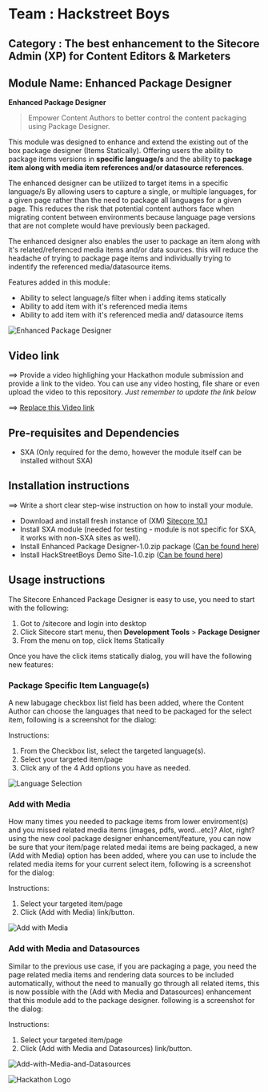 # Team : Hackstreet Boys

## Category : The best enhancement to the Sitecore Admin (XP) for Content Editors & Marketers

## Module Name: Enhanced Package Designer

**Enhanced Package Designer** 
> Empower Content Authors to better control the content packaging using Package Designer.

This module was designed to enhance and extend the existing out of the box package designer (Items Statically). Offering users the ability to package items versions in **specific language/s** and the ability to **package item along with media item references and/or datasource references**.

The enhanced designer can be utilized to target items in a specific language/s By allowing users to capture a single, or multiple languages, for a given page rather than the need to package all languages for a given page. This reduces the risk that potential content authors face when migrating content between environments because language page versions that are not complete would have previously been packaged.

The enhanced designer also enables the user to package an item along with it's related/referenced media items and/or data sources. this will reduce the headache of trying to package page items and individually trying to indentify the referenced media/datasource items.

Features added in this module:
-	Ability to select language/s filter when i adding items statically 
-	Ability to add item with it's referenced media items 
-	Ability to add item with it's referenced media and/ datasource items

![Enhanced Package Designer](docs/images/Add-Static-Items-No-Highlight.png?raw=true "Enhanced Package Designer")

## Video link
⟹ Provide a video highlighing your Hackathon module submission and provide a link to the video. You can use any video hosting, file share or even upload the video to this repository. _Just remember to update the link below_

⟹ [Replace this Video link](#video-link)


## Pre-requisites and Dependencies

 - SXA (Only required for the demo, however the module itself can be installed without SXA)

## Installation instructions
⟹ Write a short clear step-wise instruction on how to install your module.  

 - Download and install fresh instance of (XM) [Sitecore 10.1](https://dev.sitecore.net/Downloads/Sitecore_Experience_Platform/101/Sitecore_Experience_Platform_101.aspx)
 - Install SXA module (needed for testing - module is not specific for SXA, it works with non-SXA sites as well).
 - Install Enhanced Package Designer-1.0.zip package ([Can be found here](https://github.com/Sitecore-Hackathon/2021-Hack-Street-Boys/blob/main/sc.packages/Enhanced%20Package%20Designer-1.0.zip))
 - Install HackStreetBoys Demo Site-1.0.zip ([Can be found here](https://github.com/Sitecore-Hackathon/2021-Hack-Street-Boys/blob/main/sc.packages/HackStreetBoys%20Demo%20Site-1.0.zip))
 

## Usage instructions

The Sitecore Enhanced Package Designer is easy to use, you need to start with the following:
 1. Got to /sitecore and login into desktop
 2. Click Sitecore start menu, then **Development Tools** > **Package Designer**
 3. From the menu on top, click Items Statically

Once you have the click items statically dialog, you will have the following new features:

### Package Specific Item Language(s)

A new labugage checkbox list field has been added, where the Content Author can choose the languages that need to be packaged for the select item, following is a screenshot for the dialog:

Instructions:
1. From the Checkbox list, select the targeted language(s).
2. Select your targeted item/page
3. Click any of the 4 Add options you have as needed. 

 ![Language Selection](docs/images/Language-Selection.png?raw=true "Language Selection")


### Add with Media

How many times you needed to package items from lower enviroment(s) and you missed related media items (images, pdfs, word...etc)? Alot, right? using the new cool package designer enhancement/feature, you can now be sure that your item/page related medai items are being packaged, a new (Add with Media) option has been added, where you can use to include the related media items for your current select item, following is a screenshot for the dialog:

Instructions:
1. Select your targeted item/page
2. Click (Add with Media) link/button. 

![Add with Media](docs/images/Add-With-Media.png?raw=true "Add with Media")


### Add with Media and Datasources

Similar to the previous use case, if you are packaging a page, you need the page related media items and rendering data sources to be included automatically, without the need to manually go through all related items, this is now possible with the (Add with Media and Datasources) enhancement that this module add to the package designer. following is a screenshot for the dialog:

Instructions:
1. Select your targeted item/page
2. Click (Add with Media and Datasources) link/button.

![Add-with-Media-and-Datasources](docs/images/Add-with-Media-and-Datasources.png?raw=true "Add-with-Media-and-Datasources")
 

![Hackathon Logo](docs/images/hackathon.png?raw=true "Hackathon Logo")
